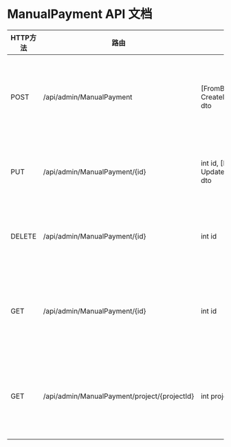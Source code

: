 # ManualPayment API 文档

| HTTP方法 | 路由 | 参数 | 返回值 | 描述 |
|---------|------|------|--------|------|
| POST | /api/admin/ManualPayment | [FromBody] CreateManualPaymentRecordDto dto | IActionResult | 创建手动支付记录 |
| PUT | /api/admin/ManualPayment/{id} | int id, [FromBody] UpdateManualPaymentRecordDto dto | IActionResult | 更新支付记录 |
| DELETE | /api/admin/ManualPayment/{id} | int id | IActionResult | 删除支付记录 |
| GET | /api/admin/ManualPayment/{id} | int id | IActionResult | 获取支付记录详情 |
| GET | /api/admin/ManualPayment/project/{projectId} | int projectId | IActionResult | 获取项目支付记录 |

